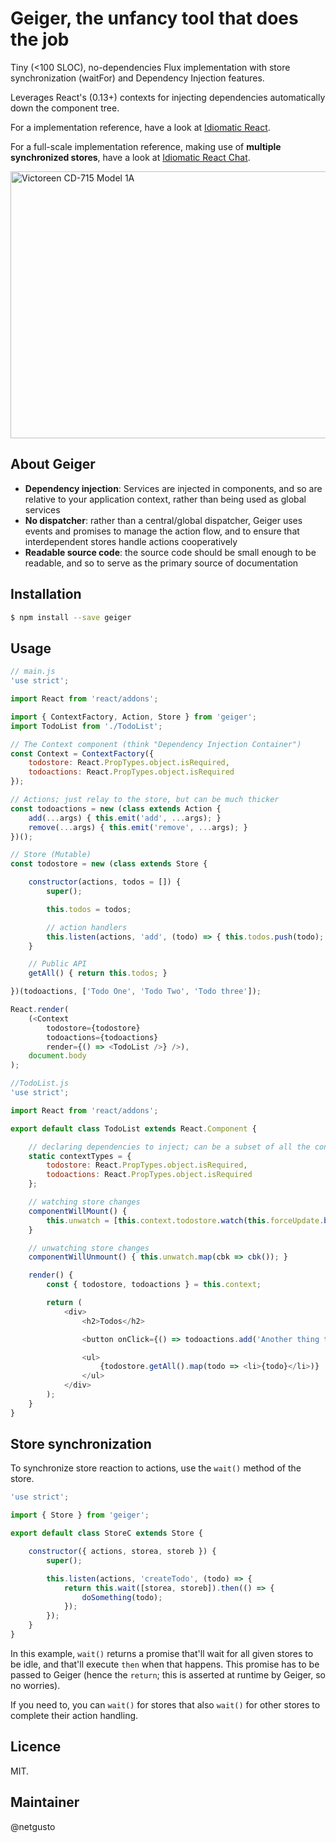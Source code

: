 # Geiger, the unfancy tool that does the job

Tiny (<100 SLOC), no-dependencies Flux implementation with store synchronization (waitFor) and Dependency Injection features.

Leverages React's (0.13+) contexts for injecting dependencies automatically down the component tree.

For a implementation reference, have a look at [Idiomatic React](https://github.com/netgusto/IdiomaticReact).

For a full-scale implementation reference, making use of **multiple synchronized stores**, have a look at [Idiomatic React Chat](https://github.com/netgusto/IdiomaticReact/tree/chat).

<a href="https://www.flickr.com/photos/redfiremg/3952257530" title="Victoreen CD-715 Model 1A by Jonathan Ferber, sur Flickr"><img src="https://c2.staticflickr.com/4/3455/3952257530_c274471191_z.jpg?zz=1" width="640" height="427" alt="Victoreen CD-715 Model 1A"></a>

## About Geiger

* **Dependency injection**: Services are injected in components, and so are relative to your application context, rather than being used as global services
* **No dispatcher**: rather than a central/global dispatcher, Geiger uses events and promises to manage the action flow, and to ensure that interdependent stores handle actions cooperatively
* **Readable source code**: the source code should be small enough to be readable, and so to serve as the primary source of documentation

## Installation

```bash
$ npm install --save geiger
```

## Usage

```javascript
// main.js
'use strict';

import React from 'react/addons';

import { ContextFactory, Action, Store } from 'geiger';
import TodoList from './TodoList';

// The Context component (think "Dependency Injection Container")
const Context = ContextFactory({
    todostore: React.PropTypes.object.isRequired,
    todoactions: React.PropTypes.object.isRequired
});

// Actions; just relay to the store, but can be much thicker
const todoactions = new (class extends Action {
    add(...args) { this.emit('add', ...args); }
    remove(...args) { this.emit('remove', ...args); }
})();

// Store (Mutable)
const todostore = new (class extends Store {

    constructor(actions, todos = []) {
        super();

        this.todos = todos;

        // action handlers
        this.listen(actions, 'add', (todo) => { this.todos.push(todo); this.changed(); });
    }

    // Public API
    getAll() { return this.todos; }

})(todoactions, ['Todo One', 'Todo Two', 'Todo three']);

React.render(
    (<Context
        todostore={todostore}
        todoactions={todoactions}
        render={() => <TodoList />} />),
    document.body
);
```

```javascript
//TodoList.js
'use strict';

import React from 'react/addons';

export default class TodoList extends React.Component {

    // declaring dependencies to inject; can be a subset of all the context
    static contextTypes = {
        todostore: React.PropTypes.object.isRequired,
        todoactions: React.PropTypes.object.isRequired
    };

    // watching store changes
    componentWillMount() {
        this.unwatch = [this.context.todostore.watch(this.forceUpdate.bind(this))];
    }

    // unwatching store changes
    componentWillUnmount() { this.unwatch.map(cbk => cbk()); }

    render() {
        const { todostore, todoactions } = this.context;

        return (
            <div>
                <h2>Todos</h2>

                <button onClick={() => todoactions.add('Another thing to do !')}>Add todo</button>

                <ul>
                    {todostore.getAll().map(todo => <li>{todo}</li>)}
                </ul>
            </div>
        );
    }
}

```

## Store synchronization

To synchronize store reaction to actions, use the `wait()` method of the store.

```javascript
'use strict';

import { Store } from 'geiger';

export default class StoreC extends Store {

    constructor({ actions, storea, storeb }) {
        super();

        this.listen(actions, 'createTodo', (todo) => {
            return this.wait([storea, storeb]).then(() => {
                doSomething(todo);
            });
        });
    }
}
```

In this example, `wait()` returns a promise that'll wait for all given stores to be idle, and that'll execute `then` when that happens. This promise has to be passed to Geiger (hence the `return`; this is asserted at runtime by Geiger, so no worries).

If you need to, you can `wait()` for stores that also `wait()` for other stores to complete their action handling.

## Licence

MIT.

## Maintainer

@netgusto
